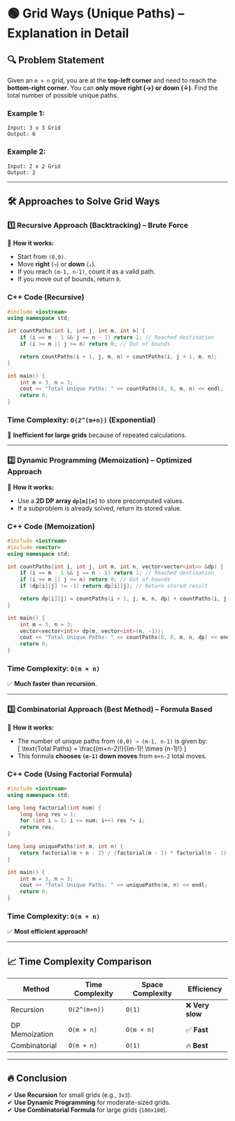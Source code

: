 # 🟢 Grid Ways (Unique Paths) – Explanation in Detail  

## 🔍 **Problem Statement**  
Given an `m × n` grid, you are at the **top-left corner** and need to reach the **bottom-right corner**. You can **only move right (→) or down (↓)**. Find the total number of possible unique paths.  

### **Example 1:**
```
Input: 3 x 3 Grid
Output: 6
```
### **Example 2:**
```
Input: 2 x 2 Grid
Output: 2
```

---

## 🛠 **Approaches to Solve Grid Ways**  

### **1️⃣ Recursive Approach (Backtracking) – Brute Force**  

🔹 **How it works:**  
- Start from `(0,0)`.  
- Move **right** (`→`) or **down** (`↓`).  
- If you reach `(m-1, n-1)`, count it as a valid path.  
- If you move out of bounds, return `0`.  

### **C++ Code (Recursive)**
```cpp
#include <iostream>
using namespace std;

int countPaths(int i, int j, int m, int n) {
    if (i == m - 1 && j == n - 1) return 1; // Reached destination
    if (i >= m || j >= n) return 0; // Out of bounds

    return countPaths(i + 1, j, m, n) + countPaths(i, j + 1, m, n);
}

int main() {
    int m = 3, n = 3;
    cout << "Total Unique Paths: " << countPaths(0, 0, m, n) << endl;
    return 0;
}
```
### **Time Complexity:** `O(2^(m+n))` (Exponential)  
🔴 **Inefficient for large grids** because of repeated calculations.

---

### **2️⃣ Dynamic Programming (Memoization) – Optimized Approach**  

🔹 **How it works:**  
- Use a **2D DP array `dp[m][n]`** to store precomputed values.  
- If a subproblem is already solved, return its stored value.  

### **C++ Code (Memoization)**
```cpp
#include <iostream>
#include <vector>
using namespace std;

int countPaths(int i, int j, int m, int n, vector<vector<int>> &dp) {
    if (i == m - 1 && j == n - 1) return 1; // Reached destination
    if (i >= m || j >= n) return 0; // Out of bounds
    if (dp[i][j] != -1) return dp[i][j]; // Return stored result

    return dp[i][j] = countPaths(i + 1, j, m, n, dp) + countPaths(i, j + 1, m, n, dp);
}

int main() {
    int m = 3, n = 3;
    vector<vector<int>> dp(m, vector<int>(n, -1));
    cout << "Total Unique Paths: " << countPaths(0, 0, m, n, dp) << endl;
    return 0;
}
```
### **Time Complexity:** `O(m × n)`  
✅ **Much faster than recursion**.

---

### **3️⃣ Combinatorial Approach (Best Method) – Formula Based**  

🔹 **How it works:**  
- The number of unique paths from `(0,0) → (m-1, n-1)` is given by:  
  \[
  \text{Total Paths} = \frac{(m+n-2)!}{(m-1)! \times (n-1)!}
  \]
- This formula **chooses `(m-1)` down moves** from `m+n-2` total moves.

### **C++ Code (Using Factorial Formula)**
```cpp
#include <iostream>
using namespace std;

long long factorial(int num) {
    long long res = 1;
    for (int i = 1; i <= num; i++) res *= i;
    return res;
}

long long uniquePaths(int m, int n) {
    return factorial(m + n - 2) / (factorial(m - 1) * factorial(n - 1));
}

int main() {
    int m = 3, n = 3;
    cout << "Total Unique Paths: " << uniquePaths(m, n) << endl;
    return 0;
}
```
### **Time Complexity:** `O(m + n)`  
✅ **Most efficient approach!**

---

## 📈 **Time Complexity Comparison**  

| Method | Time Complexity | Space Complexity | Efficiency |
|--------|---------------|----------------|------------|
| Recursion | `O(2^(m+n))` | `O(1)` | ❌ **Very slow** |
| DP Memoization | `O(m × n)` | `O(m × n)` | ✅ **Fast** |
| Combinatorial | `O(m + n)` | `O(1)` | 🔥 **Best** |

---

## 🔥 **Conclusion**  
✔ **Use Recursion** for small grids (e.g., `3x3`).  
✔ **Use Dynamic Programming** for moderate-sized grids.  
✔ **Use Combinatorial Formula** for large grids (`100x100`).  
